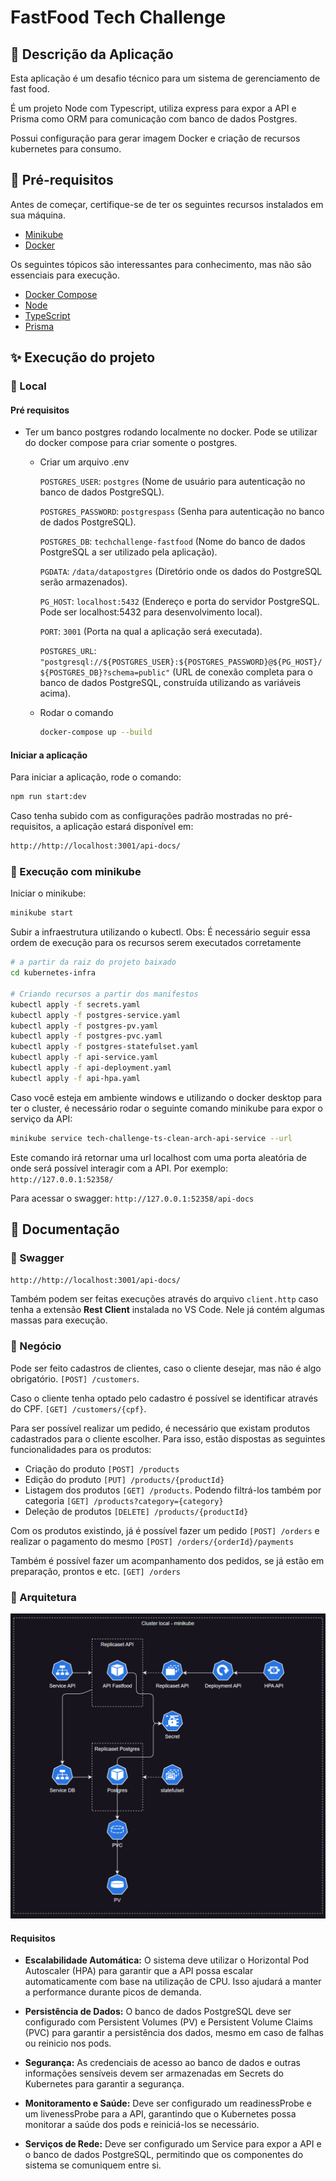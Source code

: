 # FastFood Tech Challenge

## 📜 Descrição da Aplicação

Esta aplicação é um desafio técnico para um sistema de gerenciamento de fast food.

É um projeto Node com Typescript, utiliza express para expor a API e Prisma como ORM para comunicação com banco de dados Postgres.

Possui configuração para gerar imagem Docker e criação de recursos kubernetes para consumo.

## 📌 Pré-requisitos

Antes de começar, certifique-se de ter os seguintes recursos instalados em sua máquina.

- [Minikube](https://minikube.sigs.k8s.io/docs/start)
- [Docker](https://docs.docker.com/get-docker/)

Os seguintes tópicos são interessantes para conhecimento, mas não são essenciais para execução.
- [Docker Compose](https://docs.docker.com/compose/install/)
- [Node](https://nodejs.org/pt)
- [TypeScript](https://www.typescriptlang.org/)
- [Prisma](https://www.prisma.io/docs/getting-started)

## ✨ Execução do projeto

### 🔆 Local

#### Pré requisitos
- Ter um banco postgres rodando localmente no docker. Pode se utilizar do docker compose para criar somente o postgres.
  - Criar um arquivo .env

    `POSTGRES_USER`: `postgres` (Nome de usuário para autenticação no banco de dados PostgreSQL).

    `POSTGRES_PASSWORD`: `postgrespass` (Senha para autenticação no banco de dados PostgreSQL).

    `POSTGRES_DB`: `techchallenge-fastfood` (Nome do banco de dados PostgreSQL a ser utilizado pela aplicação).

    `PGDATA`: `/data/datapostgres` (Diretório onde os dados do PostgreSQL serão armazenados).

    `PG_HOST`: `localhost:5432` (Endereço e porta do servidor PostgreSQL. Pode ser localhost:5432 para desenvolvimento local).

    `PORT`: `3001` (Porta na qual a aplicação será executada).

    `POSTGRES_URL`: `"postgresql://${POSTGRES_USER}:${POSTGRES_PASSWORD}@${PG_HOST}/${POSTGRES_DB}?schema=public"` (URL de conexão completa para o banco de dados PostgreSQL, construída utilizando as variáveis acima).
  - Rodar o comando
    ```sh
    docker-compose up --build
    ```

#### Iniciar a aplicação
Para iniciar a aplicação, rode o comando:
```sh
npm run start:dev
```

Caso tenha subido com as configurações padrão mostradas no pré-requisitos, a aplicação estará disponível em:  
```sh
http://http://localhost:3001/api-docs/
```

### 🔆 Execução com minikube
Iniciar o minikube:
```sh
minikube start
```

Subir a infraestrutura utilizando o kubectl. Obs: É necessário seguir essa ordem de execução para os recursos serem executados corretamente
```sh
# a partir da raiz do projeto baixado
cd kubernetes-infra

# Criando recursos a partir dos manifestos
kubectl apply -f secrets.yaml
kubectl apply -f postgres-service.yaml
kubectl apply -f postgres-pv.yaml
kubectl apply -f postgres-pvc.yaml
kubectl apply -f postgres-statefulset.yaml
kubectl apply -f api-service.yaml
kubectl apply -f api-deployment.yaml
kubectl apply -f api-hpa.yaml
```

Caso você esteja em ambiente windows e utilizando o docker desktop para ter o cluster, é necessário rodar o seguinte comando minikube para expor o serviço da API:

```sh
minikube service tech-challenge-ts-clean-arch-api-service --url
```

Este comando irá retornar uma url localhost com uma porta aleatória de onde será possível interagir com a API. Por exemplo:
`http://127.0.0.1:52358/`

Para acessar o swagger: `http://127.0.0.1:52358/api-docs`

## 📖 Documentação

### 🔆 Swagger
`http://http://localhost:3001/api-docs/`

Também podem ser feitas execuções através do arquivo `client.http` caso tenha a extensão **Rest Client** instalada no VS Code. Nele já contém algumas massas para execução.

### 🔆 Negócio

Pode ser feito cadastros de clientes, caso o cliente desejar, mas não é algo obrigatório. `[POST] /customers`.

Caso o cliente tenha optado pelo cadastro é possível se identificar através do CPF. `[GET] /customers/{cpf}`.

Para ser possível realizar um pedido, é necessário que existam produtos cadastrados para o cliente escolher. Para isso, estão dispostas as seguintes funcionalidades para os produtos:
- Criação do produto `[POST] /products`
- Edição do produto `[PUT] /products/{productId}`
- Listagem dos produtos `[GET] /products`. Podendo filtrá-los também por categoria `[GET] /products?category={category}`
- Deleção de produtos `[DELETE] /products/{productId}`

Com os produtos existindo, já é possível fazer um pedido `[POST] /orders` e realizar o pagamento do mesmo `[POST] /orders/{orderId}/payments`

Também é possível fazer um acompanhamento dos pedidos, se já estão em preparação, prontos e etc. `[GET] /orders`

### 🔆 Arquitetura
![Arquitetura Kubernetes](kubernetes-infra/arquitetura.png)

#### Requisitos
- **Escalabilidade Automática:**
  O sistema deve utilizar o Horizontal Pod Autoscaler (HPA) para garantir que a API possa escalar automaticamente com base na utilização de CPU. Isso ajudará a manter a performance durante picos de demanda.

- **Persistência de Dados:**
  O banco de dados PostgreSQL deve ser configurado com Persistent Volumes (PV) e Persistent Volume Claims (PVC) para garantir a persistência dos dados, mesmo em caso de falhas ou reinicio nos pods.

- **Segurança:**
  As credenciais de acesso ao banco de dados e outras informações sensíveis devem ser armazenadas em Secrets do Kubernetes para garantir a segurança.

- **Monitoramento e Saúde:**
  Deve ser configurado um readinessProbe e um livenessProbe para a API, garantindo que o Kubernetes possa monitorar a saúde dos pods e reiniciá-los se necessário.

- **Serviços de Rede:**
  Deve ser configurado um Service para expor a API e o banco de dados PostgreSQL, permitindo que os componentes do sistema se comuniquem entre si.
